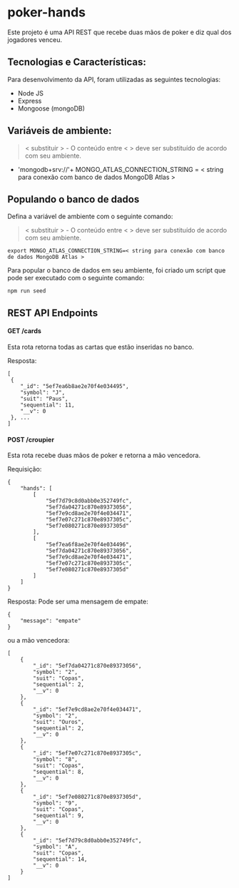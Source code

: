 # poker-hands
Este projeto é uma API REST que recebe duas mãos de poker e diz qual dos jogadores venceu.

## Tecnologias e Características:
Para desenvolvimento da API, foram utilizadas as seguintes tecnologias:
- Node JS
- Express
- Mongoose (mongoDB)

## Variáveis de ambiente: 
> < substituir > - O conteúdo entre < > deve ser substituído de acordo com seu ambiente.
* 'mongodb+srv://'+ MONGO_ATLAS_CONNECTION_STRING = < string para conexão com banco de dados MongoDB Atlas > 

## Populando o banco de dados
Defina a variável de ambiente com o seguinte comando:
> < substituir > - O conteúdo entre < > deve ser substituído de acordo com seu ambiente.
```
export MONGO_ATLAS_CONNECTION_STRING=< string para conexão com banco de dados MongoDB Atlas >
```
Para popular o banco de dados em seu ambiente, foi criado um script que pode ser executado com o seguinte comando:
```
npm run seed
```

## REST API Endpoints
#### GET /cards
Esta rota retorna todas as cartas que estão inseridas no banco. 

Resposta:
```
[
 {
    "_id": "5ef7ea6b8ae2e70f4e034495",
    "symbol": "J",
    "suit": "Paus",
    "sequential": 11,
    "__v": 0
 }, ...
]
```

#### POST /croupier
Esta rota recebe duas mãos de poker e retorna a mão vencedora. 

Requisição:
```
{
    "hands": [
        [
            "5ef7d79c8d0abb0e352749fc",
            "5ef7da04271c870e89373056",
            "5ef7e9cd8ae2e70f4e034471",
            "5ef7e07c271c870e8937305c",
            "5ef7e080271c870e8937305d"
        ],
        [
            "5ef7ea6f8ae2e70f4e034496",
            "5ef7da04271c870e89373056",
            "5ef7e9cd8ae2e70f4e034471",
            "5ef7e07c271c870e8937305c",
            "5ef7e080271c870e8937305d"
        ]
    ]
}
```
Resposta:
Pode ser uma mensagem de empate:
```
{
    "message": "empate"
}
```
ou a mão vencedora:

```
[
    {
        "_id": "5ef7da04271c870e89373056",
        "symbol": "2",
        "suit": "Copas",
        "sequential": 2,
        "__v": 0
    },
    {
        "_id": "5ef7e9cd8ae2e70f4e034471",
        "symbol": "2",
        "suit": "Ouros",
        "sequential": 2,
        "__v": 0
    },
    {
        "_id": "5ef7e07c271c870e8937305c",
        "symbol": "8",
        "suit": "Copas",
        "sequential": 8,
        "__v": 0
    },
    {
        "_id": "5ef7e080271c870e8937305d",
        "symbol": "9",
        "suit": "Copas",
        "sequential": 9,
        "__v": 0
    },
    {
        "_id": "5ef7d79c8d0abb0e352749fc",
        "symbol": "A",
        "suit": "Copas",
        "sequential": 14,
        "__v": 0
    }
]
```
